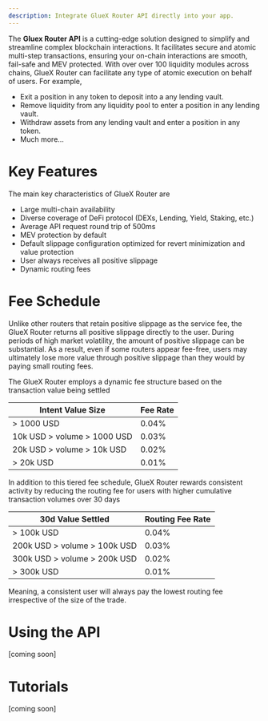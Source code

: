 ```yaml
---
description: Integrate GlueX Router API directly into your app.
---
```


The **Gluex Router API** is a cutting-edge solution designed to simplify and streamline complex blockchain interactions. It facilitates secure and atomic multi-step transactions, ensuring your on-chain interactions are smooth, fail-safe and MEV protected. 
With over over 100 liquidity modules across chains, GlueX Router can facilitate any type of atomic execution on behalf of users. For example,

- Exit a position in any token to deposit into a any lending vault.
- Remove liquidity from any liquidity pool to enter a position in any lending vault.
- Withdraw assets from any lending vault and enter a position in any token.
- Much more...

# Key Features

The main key characteristics of GlueX Router are

- Large multi-chain availability
- Diverse coverage of DeFi protocol (DEXs, Lending, Yield, Staking, etc.)
- Average API request round trip of 500ms
- MEV protection by default
- Default slippage configuration optimized for revert minimization and value protection
- User always receives all positive slippage
- Dynamic routing fees

# Fee Schedule

Unlike other routers that retain positive slippage as the service fee, the GlueX Router returns all positive slippage directly to the user. During periods of high market volatility, the amount of positive slippage can be substantial. As a result, even if some routers appear fee-free, users may ultimately lose more value through positive slippage than they would by paying small routing fees. 

The GlueX Router employs a dynamic fee structure based on the transaction value being settled

| **Intent Value Size**       | **Fee Rate** |
|-----------------------------|--------------|
| > 1000 USD                  | 0.04%        |
| 10k USD > volume > 1000 USD | 0.03%        |
| 20k USD > volume > 10k USD  | 0.02%        |
| > 20k USD                   | 0.01%        |


In addition to this tiered fee schedule, GlueX Router rewards consistent activity by reducing the routing fee for users with higher cumulative transaction volumes over 30 days 


| **30d Value Settled**       | **Routing Fee Rate** |
|-----------------------------|--------------|
| > 100k USD                     | 0.04%        |
| 200k USD > volume > 100k USD   | 0.03%        |
| 300k USD > volume > 200k USD   | 0.02%        |
| > 300k USD                     | 0.01%        |

Meaning, a consistent user will always pay the lowest routing fee irrespective of the size of the trade.


# Using the API

[coming soon]




# Tutorials

[coming soon]
